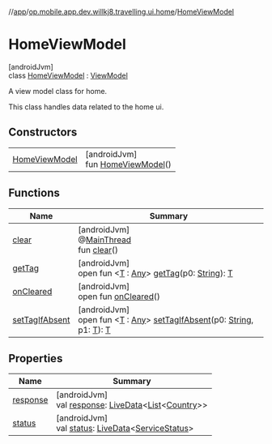 //[app](../../../index.md)/[op.mobile.app.dev.willkj8.travelling.ui.home](../index.md)/[HomeViewModel](index.md)

# HomeViewModel

[androidJvm]\
class [HomeViewModel](index.md) : [ViewModel](https://developer.android.com/reference/kotlin/androidx/lifecycle/ViewModel.html)

A view model class for home.

This class handles data related to the home ui.

## Constructors

| | |
|---|---|
| [HomeViewModel](-home-view-model.md) | [androidJvm]<br>fun [HomeViewModel](-home-view-model.md)() |

## Functions

| Name | Summary |
|---|---|
| [clear](../../op.mobile.app.dev.willkj8.travelling.ui.tools/-tools-view-model/index.md#-1936886459%2FFunctions%2F-912451524) | [androidJvm]<br>@[MainThread](https://developer.android.com/reference/kotlin/androidx/annotation/MainThread.html)<br>fun [clear](../../op.mobile.app.dev.willkj8.travelling.ui.tools/-tools-view-model/index.md#-1936886459%2FFunctions%2F-912451524)() |
| [getTag](../../op.mobile.app.dev.willkj8.travelling.ui.tools/-tools-view-model/index.md#-215894976%2FFunctions%2F-912451524) | [androidJvm]<br>open fun &lt;[T](../../op.mobile.app.dev.willkj8.travelling.ui.tools/-tools-view-model/index.md#-215894976%2FFunctions%2F-912451524) : [Any](https://kotlinlang.org/api/latest/jvm/stdlib/kotlin/-any/index.html)&gt; [getTag](../../op.mobile.app.dev.willkj8.travelling.ui.tools/-tools-view-model/index.md#-215894976%2FFunctions%2F-912451524)(p0: [String](https://kotlinlang.org/api/latest/jvm/stdlib/kotlin/-string/index.html)): [T](../../op.mobile.app.dev.willkj8.travelling.ui.tools/-tools-view-model/index.md#-215894976%2FFunctions%2F-912451524) |
| [onCleared](../../op.mobile.app.dev.willkj8.travelling.ui.tools/-tools-view-model/index.md#-1930136507%2FFunctions%2F-912451524) | [androidJvm]<br>open fun [onCleared](../../op.mobile.app.dev.willkj8.travelling.ui.tools/-tools-view-model/index.md#-1930136507%2FFunctions%2F-912451524)() |
| [setTagIfAbsent](../../op.mobile.app.dev.willkj8.travelling.ui.tools/-tools-view-model/index.md#-1567230750%2FFunctions%2F-912451524) | [androidJvm]<br>open fun &lt;[T](../../op.mobile.app.dev.willkj8.travelling.ui.tools/-tools-view-model/index.md#-1567230750%2FFunctions%2F-912451524) : [Any](https://kotlinlang.org/api/latest/jvm/stdlib/kotlin/-any/index.html)&gt; [setTagIfAbsent](../../op.mobile.app.dev.willkj8.travelling.ui.tools/-tools-view-model/index.md#-1567230750%2FFunctions%2F-912451524)(p0: [String](https://kotlinlang.org/api/latest/jvm/stdlib/kotlin/-string/index.html), p1: [T](../../op.mobile.app.dev.willkj8.travelling.ui.tools/-tools-view-model/index.md#-1567230750%2FFunctions%2F-912451524)): [T](../../op.mobile.app.dev.willkj8.travelling.ui.tools/-tools-view-model/index.md#-1567230750%2FFunctions%2F-912451524) |

## Properties

| Name | Summary |
|---|---|
| [response](response.md) | [androidJvm]<br>val [response](response.md): [LiveData](https://developer.android.com/reference/kotlin/androidx/lifecycle/LiveData.html)&lt;[List](https://kotlinlang.org/api/latest/jvm/stdlib/kotlin.collections/-list/index.html)&lt;[Country](../../op.mobile.app.dev.willkj8.travelling.model/-country/index.md)&gt;&gt; |
| [status](status.md) | [androidJvm]<br>val [status](status.md): [LiveData](https://developer.android.com/reference/kotlin/androidx/lifecycle/LiveData.html)&lt;[ServiceStatus](../../op.mobile.app.dev.willkj8.travelling.api/-service-status/index.md)&gt; |
